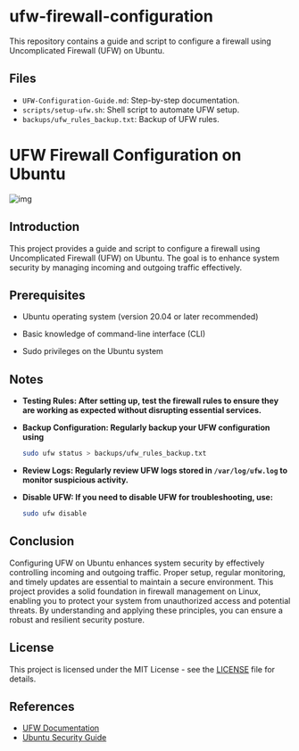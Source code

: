 # ufw-firewall-configuration

This repository contains a guide and script to configure a firewall using Uncomplicated Firewall (UFW) on Ubuntu.

## Files

- `UFW-Configuration-Guide.md`: Step-by-step documentation.
- `scripts/setup-ufw.sh`: Shell script to automate UFW setup.
- `backups/ufw_rules_backup.txt`: Backup of UFW rules.

# UFW Firewall Configuration on Ubuntu

![img](https://github.com/reegan055/ufw-firewall-configuration/blob/01c7fcb56211aa4dad2b53e11418bc0182cfceb1/img.jpg)

## Introduction

This project provides a guide and script to configure a firewall using Uncomplicated Firewall (UFW) on Ubuntu. The goal is to enhance system security by managing incoming and outgoing traffic effectively.

## Prerequisites

+ Ubuntu operating system (version 20.04 or later recommended)
- Basic knowledge of command-line interface (CLI)
* Sudo privileges on the Ubuntu system

## Notes

+ **Testing Rules: After setting up, test the firewall rules to ensure they are working as expected without disrupting essential services.**

- **Backup Configuration: Regularly backup your UFW configuration using**

  ```bash
  sudo ufw status > backups/ufw_rules_backup.txt
  ```
+ **Review Logs: Regularly review UFW logs stored in ``` /var/log/ufw.log ``` to monitor suspicious activity.**

- **Disable UFW: If you need to disable UFW for troubleshooting, use:**

  ```bash
  sudo ufw disable
  ```
## Conclusion
Configuring UFW on Ubuntu enhances system security by effectively controlling incoming and outgoing traffic. Proper setup, regular monitoring, and timely updates are essential to maintain a secure environment. This project provides a solid foundation in firewall management on Linux, enabling you to protect your system from unauthorized access and potential threats. By understanding and applying these principles, you can ensure a robust and resilient security posture.

## License

This project is licensed under the MIT License - see the [LICENSE](./LICENSE) file for details.

## References

- [UFW Documentation](https://help.ubuntu.com/community/UFW)
- [Ubuntu Security Guide](https://ubuntu.com/security)


